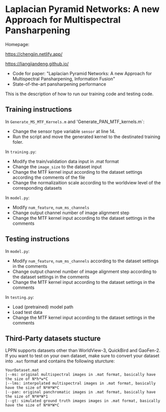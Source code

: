 # Laplacian Pyramid Networks: A new Approach for Multispectral Pansharpening

Homepage: 

https://chengjin.netlify.app/

https://liangjiandeng.github.io/

- Code for paper: "Laplacian Pyramid Networks: A new Approach for Multispectral Pansharpening, Information Fusion"
- State-of-the-art pansharpening performance

This is the description of how to run our training code and testing code. 

## Training instructions

In `Generate_MS_MTF_Kernels.m` and 'Generate_PAN_MTF_kernels.m`:
- Change the sensor type variable `sensor` at line 14.
- Run the script and move the generated kernel to the destinated training foler.

In `training.py`:

- Modify the train/validation data input in .mat format
- Change the `image_size` to the dataset input
- Change the MTF kernel input according to the dataset settings according the comments of the file
- Change the normalizaition scale according to the worldview level of the corresponding datasets

In `model.py`:
- Modify `num_feature`, `num_ms_channels`
- Change output channel number of image alignment step
- Change the MTF kernel input according to the dataset settings in the comments

## Testing instructions

In `model.py`:
- Modify `num_feature`, `num_ms_channels` according to the dataset settings in the comments
- Change output channel number of image alignment step according to the dataset settings in the comments
- Change the MTF kernel input according to the dataset settings in the comments

In `testing.py`:
- Load (pretrained) model path
- Load test data
- Change the MTF kernel input according to the dataset settings in the comments

## Third-Party datasets stucture
LPPN supports datasets other than WorldView-3, QuickBird and GaoFen-2. If you want to test on your own dataset, make sure to convert your dataset into `.mat` format and contains the following sturcture:

```
YourDataset.mat
|--ms: original multispectral images in .mat format, basically have the size of N*h*w*C 
|--lms: interpolated multispectral images in .mat format, basically have the size of N*H*W*C 
|--pan: original panchromatic images in .mat format, basically have the size of N*H*W*1
|--gt: simulated ground truth images images in .mat format, basically have the size of N*H*W*C 
```
